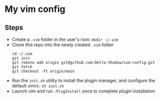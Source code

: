 # My vim config

## Steps
* Create a `.vim` folder in the user's root: 
	```mkdir ~/.vim```
* Clone this repo into the newly created `.vim` folder
	```
	cd ~/.vim
	git init
	git remote add origin git@github.com:Delta-Shadow/vim-config.git
	git fetch
	git checkout -ft origin/main 
	```
* Run the `init.sh` utility to install the plugin manager, and configure the default vimrc: 
	```sh init.sh```
* Launch vim and run `:PlugInstall` once to complete plugin installation
